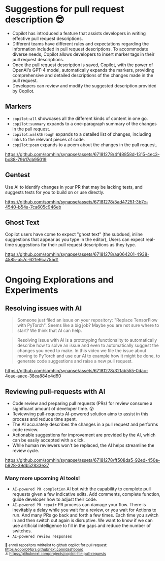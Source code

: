 # Suggestions for pull request description :sunglasses:	

- Copilot has introduced a feature that assists developers in writing effective pull request descriptions.
- Different teams have different rules and expectations regarding the information included in pull request descriptions.
To accommodate diverse needs, Copilot allows developers to insert marker tags in their pull request descriptions.
- Once the pull request description is saved, Copilot, with the power of OpenAI's GPT-4 model, automatically expands the markers, providing comprehensive and detailed descriptions of the changes made in the pull request.
- Developers can review and modify the suggested description provided by Copilot.

## Markers
* `copilot:all` showcases all the different kinds of content in one go.
* `copilot:summary` expands to a one-paragraph summary of the changes in the pull request.
* `copilot:walkthrough` expands to a detailed list of changes, including links to the relevant pieces of code.
* `copilot:poem` expands to a poem about the changes in the pull request.

https://github.com/somhin/synapse/assets/67181278/4f48858d-1315-4ec3-bc88-79b17cb95019

## Gentest
Use AI to identify changes in your PR that may be lacking tests, and suggests tests for you to build on or use directly.

https://github.com/somhin/synapse/assets/67181278/5ad47251-3b7c-4540-b54a-7ca605c946eb

## Ghost Text
Copilot users have come to expect "ghost text" (the subdued, inline suggestions that appear as you type in the editor), Users can expect real-time suggestions for their pull request descriptions as they type.

https://github.com/somhin/synapse/assets/67181278/aa064201-4938-4585-a57c-621e9ca755d1

# **Ongoing Explorations and Experiments**
## Resolving issues with AI
> Someone just filed an issue on your repository: "Replace TensorFlow with PyTorch". Seems like a big job? Maybe you are not sure where to start? We think that AI can help.

> Resolving issue with AI is a prototyping functionality to automatically describe how to solve an issue and even to automatically suggest the changes you need to make. In this video we file the issue about moving to PyTorch and use our AI to example how it might be done, to generate code suggestions and raise a new pull request.

https://github.com/somhin/synapse/assets/67181278/32fab555-0dac-4eae-aaee-38ea884e4d60

## Reviewing pull-requests with AI
- Code review and preparing pull requests (PRs) for review consume a significant amount of developer time. :dizzy_face:	
- Reviewving pull-requests AI-powered solution aims to assist in this process and reduce time spent.
- The AI accurately describes the changes in a pull request and performs code review.
- Actionable suggestions for improvement are provided by the AI, which can be easily accepted with a click.
- While human reviewers won't be replaced, the AI helps streamline the review cycle.

https://github.com/somhin/synapse/assets/67181278/ff508da5-92ed-450e-b928-39db52833e37

### Many more upcoming AI tools!
- `AI-powered PR completion` AI bot with the capability to complete pull requests given a few indicative edits. Add comments, complete function, guide developer how to adjust their code.
- `AI-powered PR repair` PR process can damage your flow. There is inevitably a delay while you wait for a review, or you wait for Actions to run. And many PRs go back and forth a few times. Each time you switch in and then switch out again is disruptive. We want to know if we can use artificial intelligence to fill in the gaps and reduce the number of switches.
- `AI-powered review responses` 

<sub>:ghost: enroll repository whitelist to github copilot for pull request: https://copilot4prs.githubnext.com/dashboard</sub>  
<sub>:anchor:	https://githubnext.com/projects/copilot-for-pull-requests</sub>
